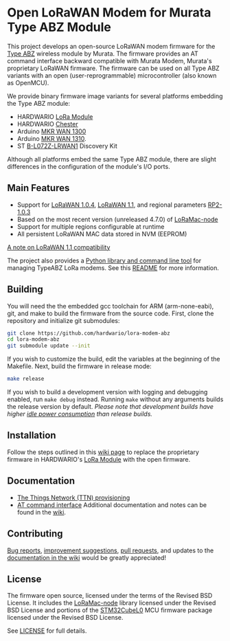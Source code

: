 # Open LoRaWAN Modem for Murata Type ABZ Module

This project develops an open-source LoRaWAN modem firmware for the [Type ABZ](https://github.com/hardwario/lora-modem-abz/wiki/Type-ABZ-Modules) wireless module by Murata. The firmware provides an AT command interface backward compatible with Murata Modem, Murata's proprietary LoRaWAN firmware. The firmware can be used on all Type ABZ variants with an open (user-reprogrammable) microcontroller (also known as OpenMCU).

We provide binary firmware image variants for several platforms embedding the Type ABZ module:
  * HARDWARIO [LoRa Module](https://shop.hardwario.com/lora-module/)
  * HARDWARIO [Chester](https://www.hardwario.com/chester/)
  * Arduino [MKR WAN 1300](https://store-usa.arduino.cc/products/arduino-mkr-wan-1300-lora-connectivity)
  * Arduino [MKR WAN 1310](https://store.arduino.cc/products/arduino-mkr-wan-1310).
  * ST [B-L072Z-LRWAN1](https://www.st.com/en/evaluation-tools/b-l072z-lrwan1.html) Discovery Kit

Although all platforms embed the same Type ABZ module, there are slight differences in the configuration of the module's I/O ports.

## Main Features

* Support for [LoRaWAN 1.0.4](https://resources.lora-alliance.org/technical-specifications/ts001-1-0-4-lorawan-l2-1-0-4-specification), [LoRaWAN 1.1](https://resources.lora-alliance.org/technical-specifications/lorawan-specification-v1-1), and regional parameters [RP2-1.0.3](https://resources.lora-alliance.org/technical-specifications/rp2-1-0-3-lorawan-regional-parameters)
* Based on the most recent version (unreleased 4.7.0) of [LoRaMac-node](https://github.com/Lora-net/LoRaMac-node)
* Support for multiple regions configurable at runtime
* All persistent LoRaWAN MAC data stored in NVM (EEPROM)

[A note on LoRaWAN 1.1 compatibility](https://github.com/hardwario/lora-modem-abz/wiki/LoRaWAN-1.1-Compatibility)

The project also provides a [Python library and command line tool](./python) for managing TypeABZ LoRa modems. See this [README](./python/README.md) for more information.

## Building

You will need the the embedded gcc toolchain for ARM (arm-none-eabi), git, and make to build the firmware from the source code. First, clone the repository and initialize git submodules:
```sh
git clone https://github.com/hardwario/lora-modem-abz
cd lora-modem-abz
git submodule update --init
```
If you wish to customize the build, edit the variables at the beginning of the Makefile. Next, build the firmware in release mode:
```sh
make release
```
If you wish to build a development version with logging and debugging enabled, run `make debug` instead. Running `make` without any arguments builds the release version by default. *Please note that development builds have higher [idle power consumption](https://github.com/hardwario/lora-modem-abz/wiki/Power-Consumption) than release builds.*

## Installation
Follow the steps outlined in this [wiki page](https://github.com/hardwario/lora-modem-abz/wiki/LoRa-Module-Firmware-Replacement) to replace the proprietary firmware in HARDWARIO's [LoRa Module](https://shop.hardwario.com/lora-module/) with the open firmware.

## Documentation
* [The Things Network (TTN) provisioning](https://github.com/hardwario/lora-modem-abz/wiki/TTN-Provisioning)
* [AT command interface](https://github.com/hardwario/lora-modem-abz/wiki/AT-Command-Interface)
Additional documentation and notes can be found in the [wiki](https://github.com/hardwario/lora-modem-abz/wiki).

## Contributing

[Bug reports](https://github.com/hardwario/lora-modem-abz/issues), [improvement suggestions](https://github.com/hardwario/lora-modem-abz/issues), [pull requests](https://github.com/hardwario/lora-modem-abz/pulls), and updates to the [documentation in the wiki](https://github.com/hardwario/lora-modem-abz/wiki) would be greatly appreciated!

## License

The firmware open source, licensed under the terms of the Revised BSD License. It includes the [LoRaMac-node](https://github.com/Lora-net/LoRaMac-node) library licensed under the Revised BSD License and portions of the [STM32CubeL0](https://github.com/STMicroelectronics/STM32CubeL0) MCU firmware package licensed under the Revised BSD License.

See [LICENSE](LICENSE) for full details.
